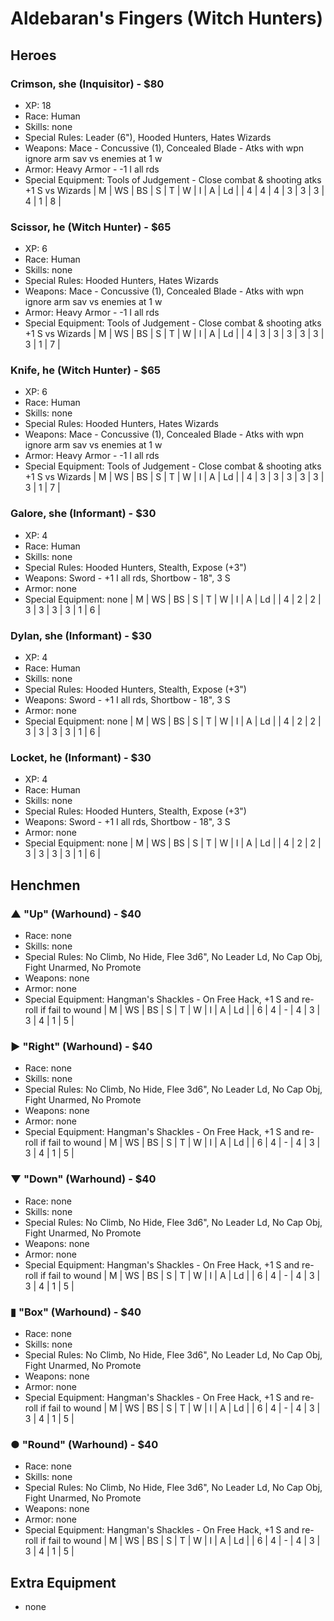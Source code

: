 # Aldebaran's Fingers (Witch Hunters)
## Heroes
### Crimson, she (Inquisitor) - $80
- XP: 18
- Race: Human
- Skills: none
- Special Rules: Leader (6"), Hooded Hunters, Hates Wizards
- Weapons: Mace - Concussive (1), Concealed Blade - Atks with wpn ignore arm sav vs enemies at 1 w
- Armor: Heavy Armor - -1 I all rds
- Special Equipment: Tools of Judgement - Close combat & shooting atks +1 S vs Wizards
| M | WS | BS | S | T | W | I | A | Ld |
| 4 |  4 |  4 | 3 | 3 | 3 | 4 | 1 |  8 |

### Scissor, he (Witch Hunter) - $65
- XP: 6
- Race: Human
- Skills: none
- Special Rules: Hooded Hunters, Hates Wizards
- Weapons: Mace - Concussive (1), Concealed Blade - Atks with wpn ignore arm sav vs enemies at 1 w
- Armor: Heavy Armor - -1 I all rds
- Special Equipment: Tools of Judgement - Close combat & shooting atks +1 S vs Wizards
| M | WS | BS | S | T | W | I | A | Ld |
| 4 |  3 |  3 | 3 | 3 | 3 | 3 | 1 |  7 |

### Knife, he (Witch Hunter) - $65
- XP: 6
- Race: Human
- Skills: none
- Special Rules: Hooded Hunters, Hates Wizards
- Weapons: Mace - Concussive (1), Concealed Blade - Atks with wpn ignore arm sav vs enemies at 1 w
- Armor: Heavy Armor - -1 I all rds
- Special Equipment: Tools of Judgement - Close combat & shooting atks +1 S vs Wizards
| M | WS | BS | S | T | W | I | A | Ld |
| 4 |  3 |  3 | 3 | 3 | 3 | 3 | 1 |  7 |

### Galore, she (Informant) - $30
- XP: 4
- Race: Human
- Skills: none
- Special Rules: Hooded Hunters, Stealth, Expose (+3")
- Weapons: Sword - +1 I all rds, Shortbow - 18", 3 S
- Armor: none
- Special Equipment: none
| M | WS | BS | S | T | W | I | A | Ld |
| 4 |  2 |  2 | 3 | 3 | 3 | 3 | 1 |  6 |

### Dylan, she (Informant) - $30
- XP: 4
- Race: Human
- Skills: none
- Special Rules: Hooded Hunters, Stealth, Expose (+3")
- Weapons: Sword - +1 I all rds, Shortbow - 18", 3 S
- Armor: none
- Special Equipment: none
| M | WS | BS | S | T | W | I | A | Ld |
| 4 |  2 |  2 | 3 | 3 | 3 | 3 | 1 |  6 |

### Locket, he (Informant) - $30
- XP: 4
- Race: Human
- Skills: none
- Special Rules: Hooded Hunters, Stealth, Expose (+3")
- Weapons: Sword - +1 I all rds, Shortbow - 18", 3 S
- Armor: none
- Special Equipment: none
| M | WS | BS | S | T | W | I | A | Ld |
| 4 |  2 |  2 | 3 | 3 | 3 | 3 | 1 |  6 |

## Henchmen
### ▲ "Up" (Warhound) - $40
- Race: none
- Skills: none
- Special Rules: No Climb, No Hide, Flee 3d6", No Leader Ld, No Cap Obj, Fight Unarmed, No Promote
- Weapons: none
- Armor: none
- Special Equipment: Hangman's Shackles - On Free Hack, +1 S and re-roll if fail to wound
| M | WS | BS | S | T | W | I | A | Ld |
| 6 |  4 | -  | 4 | 3 | 3 | 4 | 1 |  5 |

### ▶ "Right" (Warhound) - $40
- Race: none
- Skills: none
- Special Rules: No Climb, No Hide, Flee 3d6", No Leader Ld, No Cap Obj, Fight Unarmed, No Promote
- Weapons: none
- Armor: none
- Special Equipment: Hangman's Shackles - On Free Hack, +1 S and re-roll if fail to wound
| M | WS | BS | S | T | W | I | A | Ld |
| 6 |  4 | -  | 4 | 3 | 3 | 4 | 1 |  5 |

### ▼ "Down" (Warhound) - $40
- Race: none
- Skills: none
- Special Rules: No Climb, No Hide, Flee 3d6", No Leader Ld, No Cap Obj, Fight Unarmed, No Promote
- Weapons: none
- Armor: none
- Special Equipment: Hangman's Shackles - On Free Hack, +1 S and re-roll if fail to wound
| M | WS | BS | S | T | W | I | A | Ld |
| 6 |  4 | -  | 4 | 3 | 3 | 4 | 1 |  5 |

### ▮ "Box" (Warhound) - $40
- Race: none
- Skills: none
- Special Rules: No Climb, No Hide, Flee 3d6", No Leader Ld, No Cap Obj, Fight Unarmed, No Promote
- Weapons: none
- Armor: none
- Special Equipment: Hangman's Shackles - On Free Hack, +1 S and re-roll if fail to wound
| M | WS | BS | S | T | W | I | A | Ld |
| 6 |  4 | -  | 4 | 3 | 3 | 4 | 1 |  5 |

### ● "Round" (Warhound) - $40
- Race: none
- Skills: none
- Special Rules: No Climb, No Hide, Flee 3d6", No Leader Ld, No Cap Obj, Fight Unarmed, No Promote
- Weapons: none
- Armor: none
- Special Equipment: Hangman's Shackles - On Free Hack, +1 S and re-roll if fail to wound
| M | WS | BS | S | T | W | I | A | Ld |
| 6 |  4 | -  | 4 | 3 | 3 | 4 | 1 |  5 |

## Extra Equipment
- none
